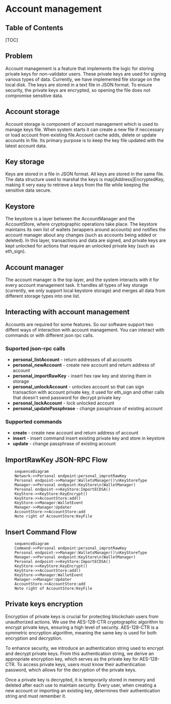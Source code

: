 Account management
===

## Table of Contents

[TOC]

## Problem
Account management is a feature that implements the logic for storing private keys for non-validator users. These private keys are used for signing various types of data. Currently, we have implemented file storage on the local disk. The keys are stored in a text file in JSON format. To ensure security, the private keys are encrypted, so opening the file does not compromise sensitive data.

## Account storage
Account storage is component of account management which is used to manage keys file. When system starts it can create a new file if neccessary or load account from existing file.Account cache adds, delete or update accounts in file. Its primary purpose is to keep the key file updated with the latest account data.

## Key storage
Keys are stored in a file in JSON format. All keys are stored in the same file. The data structure used to marshal the keys is map[Address]EncryptedKey, making it very easy to retrieve a keys from the file while keeping the sensitive data secure.

## Keystore
The keystore is a layer between the AccountManager and the AccountStore, where cryptographic operations take place. The keystore maintains its own list of wallets (wrappers around accounts) and notifies the account manager about any changes (such as accounts being added or deleted). In this layer, transactions and data are signed, and private keys are kept unlocked for actions that require an unlocked private key (such as eth_sign).

## Account manager
The account manager is the top layer, and the system interacts with it for every account management task. It handles all types of key storage (currently, we only support local keystore storage) and merges all data from different storage types into one list.

## Interacting with account management
Accounts are required for some features. So our software support two diffent ways of interaction with account management. You can interact with commands or with different json rpc calls.

### Suported json-rpc calls
* **personal_listAccount** - return addresses of all accounts
* **personal_newAccount** - create new account and return address of account
* **personal_importRawKey** - insert hex raw key and storing them in storage
* **personal_unlockAccount** - unlockes account so that can sign transaction with account private key, it used for eth_sign and other calls that doesn't send password for decrypt private key
* **personal_lockAccount** - lock unlocked account
* **personal_updatePassphrase** - change passphrase of existing account

### Supported commands
* **create** - create new account and return address of account
* **insert** - insert command insert existing private key and store in keystore
* **update** - change passphrase of existing account

## ImportRawKey JSON-RPC Flow

``` mermaid
    sequenceDiagram
    Network->>Personal endpoint:personal_improtRawKey
    Personal endpoint->>Manager:WalletsManager()\nKeyStoreType
    Manager->>Personal endpoint:KeyStore\n(WalletManager)
    Personal endpoint->>KeyStore:ImportECDSA()
    KeyStore->>KeyStore:KeyEncrypt()
    KeyStore->>AccountStore:add()
    KeyStore->>Manager:WalletEvent
    Manager->>Manager:Updater
    AccountStore->>AccountStore:add
    Note right of AccountStore:KeyFile
```

## Insert Command Flow
``` mermaid
    sequenceDiagram
    Command->>Personal endpoint:personal_improtRawKey
    Personal endpoint->>Manager:WalletsManager()\nKeyStoreType
    Manager->>Personal endpoint:KeyStore\n(WalletManager)
    Personal endpoint->>KeyStore:ImportECDSA()
    KeyStore->>KeyStore:KeyEncrypt()
    KeyStore->>AccountStore:add()
    KeyStore->>Manager:WalletEvent
    Manager->>Manager:Updater
    AccountStore->>AccountStore:add
    Note right of AccountStore:KeyFile
```
    


## Private keys encryption 
Encryption of private keys is crucial for protecting blockchain users from unauthorized actions. We use the AES-128-CTR cryptographic algorithm to encrypt private keys, ensuring a high level of security. AES-128-CTR is a symmetric encryption algorithm, meaning the same key is used for both encryption and decryption.

To enhance security, we introduce an authentication string used to encrypt and decrypt private keys. From this authentication string, we derive an appropriate encryption key, which serves as the private key for AES-128-CTR. To access private keys, users must know their authentication password, which allows for the decryption of the private keys.

Once a private key is decrypted, it is temporarily stored in memory and deleted after each use to maintain security. Every user, when creating a new account or importing an existing key, determines their authentication string and must remember it.





